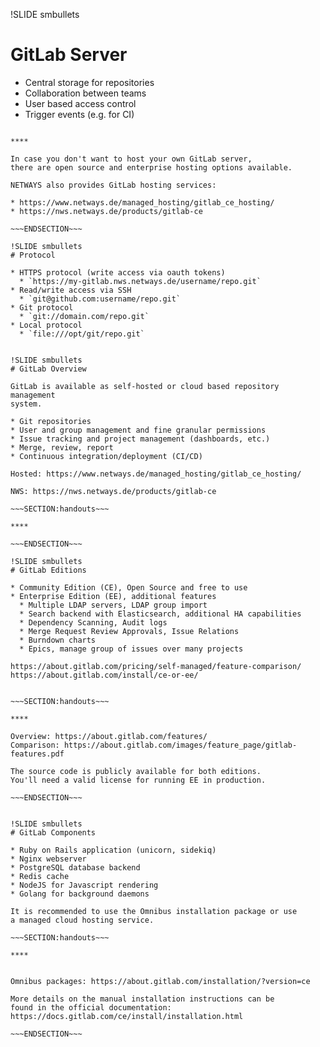 !SLIDE smbullets
# GitLab Server

* Central storage for repositories
* Collaboration between teams
* User based access control
* Trigger events (e.g. for CI)

~~~SECTION:handouts~~~

****

In case you don't want to host your own GitLab server,
there are open source and enterprise hosting options available.

NETWAYS also provides GitLab hosting services:

* https://www.netways.de/managed_hosting/gitlab_ce_hosting/
* https://nws.netways.de/products/gitlab-ce

~~~ENDSECTION~~~

!SLIDE smbullets
# Protocol

* HTTPS protocol (write access via oauth tokens)
  * `https://my-gitlab.nws.netways.de/username/repo.git`
* Read/write access via SSH
  * `git@github.com:username/repo.git`
* Git protocol
  * `git://domain.com/repo.git`
* Local protocol
  * `file:///opt/git/repo.git`


!SLIDE smbullets
# GitLab Overview

GitLab is available as self-hosted or cloud based repository management
system.

* Git repositories
* User and group management and fine granular permissions
* Issue tracking and project management (dashboards, etc.)
* Merge, review, report
* Continuous integration/deployment (CI/CD)

Hosted: https://www.netways.de/managed_hosting/gitlab_ce_hosting/

NWS: https://nws.netways.de/products/gitlab-ce

~~~SECTION:handouts~~~

****

~~~ENDSECTION~~~

!SLIDE smbullets
# GitLab Editions

* Community Edition (CE), Open Source and free to use
* Enterprise Edition (EE), additional features
  * Multiple LDAP servers, LDAP group import
  * Search backend with Elasticsearch, additional HA capabilities
  * Dependency Scanning, Audit logs
  * Merge Request Review Approvals, Issue Relations
  * Burndown charts
  * Epics, manage group of issues over many projects

https://about.gitlab.com/pricing/self-managed/feature-comparison/
https://about.gitlab.com/install/ce-or-ee/


~~~SECTION:handouts~~~

****

Overview: https://about.gitlab.com/features/
Comparison: https://about.gitlab.com/images/feature_page/gitlab-features.pdf

The source code is publicly available for both editions.
You'll need a valid license for running EE in production.

~~~ENDSECTION~~~


!SLIDE smbullets
# GitLab Components

* Ruby on Rails application (unicorn, sidekiq)
* Nginx webserver
* PostgreSQL database backend
* Redis cache
* NodeJS for Javascript rendering
* Golang for background daemons

It is recommended to use the Omnibus installation package or use
a managed cloud hosting service.

~~~SECTION:handouts~~~

****


Omnibus packages: https://about.gitlab.com/installation/?version=ce

More details on the manual installation instructions can be
found in the official documentation: https://docs.gitlab.com/ce/install/installation.html

~~~ENDSECTION~~~


